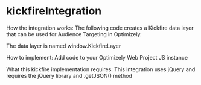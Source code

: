 # kickfireIntegration

How the integration works: The following code creates a Kickfire data layer that can be used for Audience Targeting in Optimizely.

The data layer is named window.KickfireLayer

How to implement: Add code to your Optimizely Web Project JS instance

What this kickfire implementation requires: This integration uses jQuery and requires the jQuery library and .getJSON() method

